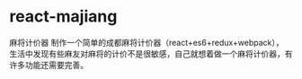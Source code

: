# react-majiang
麻将计价器
制作一个简单的成都麻将计价器（react+es6+redux+webpack），
生活中发现有些麻友对麻将的计价不是很敏感，自己就想着做一个麻将计价器，有许多功能还需要完善。
